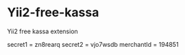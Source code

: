 # Yii2-free-kassa
Yii2 free kassa extension

secret1 = zn8rearq
secret2 = vjo7wsdb
merchantId = 194851
